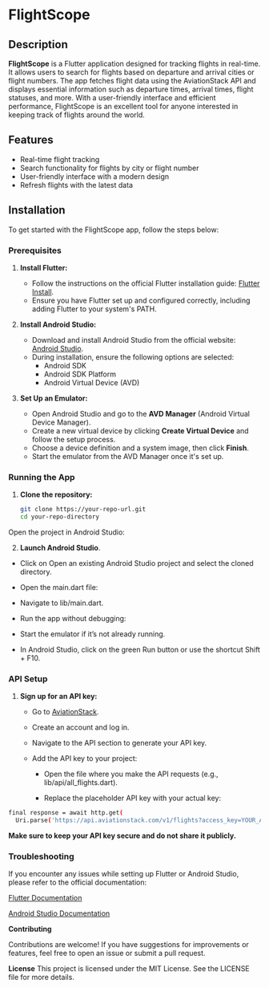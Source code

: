 # FlightScope

## Description

**FlightScope** is a Flutter application designed for tracking flights in real-time. It allows users to search for flights based on departure and arrival cities or flight numbers. The app fetches flight data using the AviationStack API and displays essential information such as departure times, arrival times, flight statuses, and more. With a user-friendly interface and efficient performance, FlightScope is an excellent tool for anyone interested in keeping track of flights around the world.

## Features

- Real-time flight tracking
- Search functionality for flights by city or flight number
- User-friendly interface with a modern design
- Refresh flights with the latest data

## Installation

To get started with the FlightScope app, follow the steps below:

### Prerequisites

1. **Install Flutter:**
   - Follow the instructions on the official Flutter installation guide: [Flutter Install](https://flutter.dev/docs/get-started/install).
   - Ensure you have Flutter set up and configured correctly, including adding Flutter to your system's PATH.

2. **Install Android Studio:**
   - Download and install Android Studio from the official website: [Android Studio](https://developer.android.com/studio).
   - During installation, ensure the following options are selected:
     - Android SDK
     - Android SDK Platform
     - Android Virtual Device (AVD)

3. **Set Up an Emulator:**
   - Open Android Studio and go to the **AVD Manager** (Android Virtual Device Manager).
   - Create a new virtual device by clicking **Create Virtual Device** and follow the setup process.
   - Choose a device definition and a system image, then click **Finish**.
   - Start the emulator from the AVD Manager once it's set up.

### Running the App

1. **Clone the repository:**
   ```bash
   git clone https://your-repo-url.git
   cd your-repo-directory
Open the project in Android Studio:

2. **Launch Android Studio**.

- Click on Open an existing Android Studio project and select the cloned directory.

- Open the main.dart file:

- Navigate to lib/main.dart.

- Run the app without debugging:

- Start the emulator if it’s not already running.

- In Android Studio, click on the green Run button or use the shortcut Shift + F10.

### API Setup
1. **Sign up for an API key:**

    - Go to [AviationStack](https://aviationstack.com/).

    - Create an account and log in.

    - Navigate to the API section to generate your API key.

    - Add the API key to your project:

        - Open the file where you make the API requests (e.g., lib/api/all_flights.dart).

        - Replace the placeholder API key with your actual key:

```bash 
final response = await http.get(
  Uri.parse('https://api.aviationstack.com/v1/flights?access_key=YOUR_API_KEY&limit=10'),);
```

**Make sure to keep your API key secure and do not share it publicly.**

### Troubleshooting
If you encounter any issues while setting up Flutter or Android Studio, please refer to the official documentation:

[Flutter Documentation](https://docs.flutter.dev/)

[Android Studio Documentation](https://docs.flutter.dev/get-started/install/windows/mobile)

**Contributing**

Contributions are welcome! If you have suggestions for improvements or features, feel free to open an issue or submit a pull request.

**License**
This project is licensed under the MIT License. See the LICENSE file for more details.